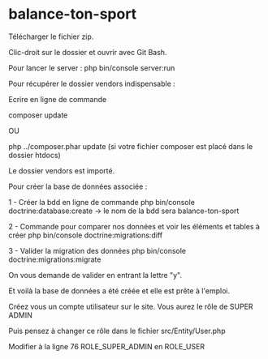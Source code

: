 # balance-ton-sport

Télécharger le fichier zip.

Clic-droit sur le dossier et ouvrir avec Git Bash.

Pour lancer le server : 
php bin/console server:run

Pour récupérer le dossier vendors indispensable :

Ecrire en ligne de commande

composer update

OU

php ../composer.phar update
(si votre fichier composer est placé dans le dossier htdocs)

Le dossier vendors est importé.

Pour créer la base de données associée :

1 - Créer la bdd en ligne de commande
php bin/console doctrine:database:create
-> le nom de la bdd sera balance-ton-sport

2 - Commande pour comparer nos données et voir les éléments et tables à créer
php bin/console doctrine:migrations:diff

3 - Valider la migration des données
php bin/console doctrine:migrations:migrate

On vous demande de valider en entrant la lettre "y".

Et voilà la base de données a été créée et elle est prête à l'emploi.

Créez vous un compte utilisateur sur le site.
Vous aurez le rôle de SUPER ADMIN

Puis pensez à changer ce rôle dans le fichier src/Entity/User.php

Modifier à la ligne 76 ROLE_SUPER_ADMIN en ROLE_USER


